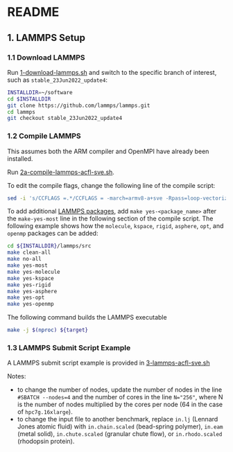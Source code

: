 # README

## 1. LAMMPS Setup

### 1.1 Download LAMMPS

Run [1-download-lammps.sh](https://github.com/aws-samples/aws-graviton-md-example/blob/main/codes/LAMMPS/1-download-lammps.sh) and switch to the specific branch of interest, such as `stable_23Jun2022_update4`:

```bash
INSTALLDIR=~/software
cd $INSTALLDIR
git clone https://github.com/lammps/lammps.git
cd lammps
git checkout stable_23Jun2022_update4
```

### 1.2 Compile LAMMPS

This assumes both the ARM compiler and OpenMPI have already been installed.

Run [2a-compile-lammps-acfl-sve.sh](https://github.com/aws-samples/aws-graviton-md-example/blob/main/codes/LAMMPS/2a-compile-lammps-acfl-sve.sh).

To edit the compile flags, change the following line of the compile script:

```bash
sed -i 's/CCFLAGS =.*/CCFLAGS = -march=armv8-a+sve -Rpass=loop-vectorize/g' ./Makefile.${target}
```

To add additional [LAMMPS packages](https://docs.lammps.org/Packages_list.html), add `make yes-<package_name>` after the `make-yes-most` line in the following section of the compile script. The following example shows how the `molecule`, `kspace`, `rigid`, `asphere`, `opt`, and `openmp` packages can be added:

```bash
cd ${INSTALLDIR}/lammps/src
make clean-all
make no-all
make yes-most
make yes-molecule
make yes-kspace
make yes-rigid
make yes-asphere
make yes-opt
make yes-openmp
```

The following command builds the LAMMPS executable

```bash
make -j $(nproc) ${target}
```

### 1.3 LAMMPS Submit Script Example

A LAMMPS submit script example is provided in [3-lammps-acfl-sve.sh](https://github.com/aws-samples/aws-graviton-md-example/blob/main/codes/LAMMPS/3-lammps-acfl-sve.sh)

Notes:

- to change the number of nodes, update the number of nodes in the line `#SBATCH --nodes=4` and the number of cores in the line `N="256"`, where N is the number of nodes multiplied by the cores per node (64 in the case of `hpc7g.16xlarge`).
- to change the input file to another benchmark, replace `in.lj` (Lennard Jones atomic fluid) with `in.chain.scaled` (bead-spring polymer), `in.eam` (metal solid), `in.chute.scaled` (granular chute flow), or `in.rhodo.scaled` (rhodopsin protein).
